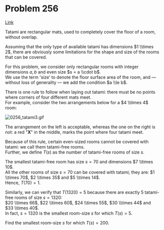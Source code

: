 # Problem 256

[Link](https://projecteuler.net/problem=256)

Tatami are rectangular mats, used to completely cover the floor of a room, without overlap.

Assuming that the only type of available tatami has dimensions $1 \\times 2$, there are obviously some limitations for the shape and size of the rooms that can be covered.

For this problem, we consider only rectangular rooms with integer dimensions $a, b$ and even size $s = a \\cdot b$.  
We use the term 'size' to denote the floor surface area of the room, and — without loss of generality — we add the condition $a \\le b$.

There is one rule to follow when laying out tatami: there must be no points where corners of four different mats meet.  
For example, consider the two arrangements below for a $4 \\times 4$ room:

![0256_tatami3.gif](resources/images/0256_tatami3.gif?1678992056)  

The arrangement on the left is acceptable, whereas the one on the right is not: a red "**X**" in the middle, marks the point where four tatami meet.

Because of this rule, certain even-sized rooms cannot be covered with tatami: we call them tatami-free rooms.  
Further, we define $T(s)$ as the number of tatami-free rooms of size $s$.

The smallest tatami-free room has size $s = 70$ and dimensions $7 \\times 10$.  
All the other rooms of size $s = 70$ can be covered with tatami; they are: $1 \\times 70$, $2 \\times 35$ and $5 \\times 14$.  
Hence, $T(70) = 1$.

Similarly, we can verify that $T(1320) = 5$ because there are exactly $5$ tatami-free rooms of size $s = 1320$:  
$20 \\times 66$, $22 \\times 60$, $24 \\times 55$, $30 \\times 44$ and $33 \\times 40$.  
In fact, $s = 1320$ is the smallest room-size $s$ for which $T(s) = 5$.

Find the smallest room-size $s$ for which $T(s) = 200$.